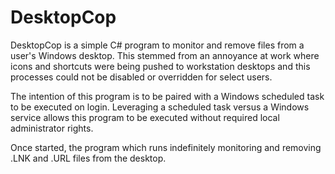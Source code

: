# DesktopCop
DesktopCop is a simple C# program to monitor and remove files from a user's Windows desktop. This stemmed from an annoyance at work where icons and shortcuts were being pushed to workstation desktops and this processes could not be disabled or overridden for select users.

The intention of this program is to be paired with a Windows scheduled task to be executed on login. Leveraging a scheduled task versus a Windows service allows this program to be executed without required local administrator rights.

Once started, the program which runs indefinitely monitoring and removing .LNK and .URL files from the desktop.
